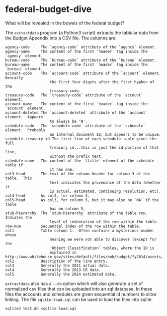 federal-budget-dive
====================

What will be revealed in the bowels of the federal budget?


The `extractdata` program (a Python3 script) extracts the tablular
data from the Budget Appendix into a CSV file.  The columns are:

    agency-code     The `agency-code` attribute of the `agency` element.
    agency-name     The content of the first 'header' tag inside the `agency` element.
    bureau-code     The `bureau-code` attribute of the `bureau` element.
    bureau-name     The content of the first `header` tag inside the `bureau` element.
    account-code    The `account-code` attribute of the `account` element.  Genrally
                        the first four digets after the first hyphen of the
                        treasury-code.
    treasury-code   The `treasury-code` attribute of the `account` element.
    account-name    The content of the first `header` tag inside the `account` element.
    account-deleted The `account-deleted` attribute of the `account` element.  Appears
                        to always be 'N'.
    schedule-code   The `schedule-code` attribute of the `schedule` element.  Probably
                        an internal document ID, but appears to be unique.
    schedule-treasury-id The first line of each schedule table gives the full
                        treasury id...this is just the id portion of that line,
                        without the prefix text.
    schedule-name   The content of the `ttitle` element of the schedule table if
                        it has one.
    col3-head       The text of the column header for column 3 of the table.  This
                        text indicates the provenance of the data (whether it
                        is actual, estimated, continuing resolution, etc).
    col4-head       As col3, for column 4.
    col5-head       As col3, for column 5, but it may also be `NA` if the table
                        has no column 5.
    stub-hierarchy  The `stub-hierarchy` attribute of the table row.  Indiates the
                        level of indentation of the row within the table.
    row-num         Sequential index of the row within the table.
    col1            Table column 1.  Often contains a mysterious number whose
                        meaning we were not able to discover (except for the
                        'Object Classification` tables, where the ID is
                        explained in http://www.whitehouse.gov/sites/default/files/omb/budget/fy2014/assets/objclass.pdf
    col2            Description of the line entry.
    col3            Generally the 2011 actual data.
    col4            Generally the 2013 CR data.
    col5            Generally the 2014 estimated data.

`extractdata` also has a `--db` option which will also generate a set of
normalized csv files that can be uploaded into an sql database.  In these files
the accounts and schedules are given sequential id numbers to allow linking.
The file `sqlite-load.sql` can be used to load the files into sqlite:

    sqlite3 test.db <sqlite-load.sql
